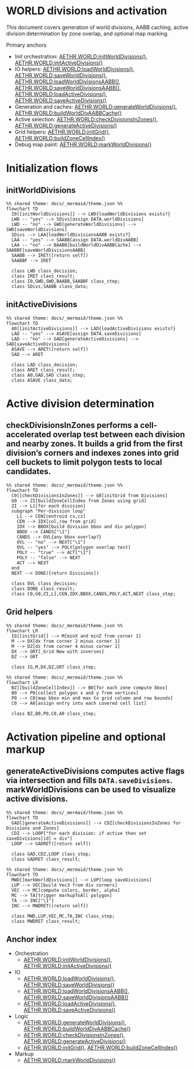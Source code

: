 # WORLD divisions and activation

This document covers generation of world divisions, AABB caching, active division determination by zone overlap, and optional map marking.

Primary anchors
- Init orchestration: [AETHR.WORLD:initWorldDivisions()](https://github.com/Gh0st352/AETHR/blob/main/dev/WORLD.lua#L1176), [AETHR.WORLD:initActiveDivisions()](https://github.com/Gh0st352/AETHR/blob/main/dev/WORLD.lua#L1083)
- IO helpers: [AETHR.WORLD:loadWorldDivisions()](https://github.com/Gh0st352/AETHR/blob/main/dev/WORLD.lua#L1098), [AETHR.WORLD:saveWorldDivisions()](https://github.com/Gh0st352/AETHR/blob/main/dev/WORLD.lua#L1113), [AETHR.WORLD:loadWorldDivisionsAABB()](https://github.com/Gh0st352/AETHR/blob/main/dev/WORLD.lua#L1126), [AETHR.WORLD:saveWorldDivisionsAABB()](https://github.com/Gh0st352/AETHR/blob/main/dev/WORLD.lua#L1141), [AETHR.WORLD:loadActiveDivisions()](https://github.com/Gh0st352/AETHR/blob/main/dev/WORLD.lua#L1045), [AETHR.WORLD:saveActiveDivisions()](https://github.com/Gh0st352/AETHR/blob/main/dev/WORLD.lua#L1057)
- Generation and caches: [AETHR.WORLD:generateWorldDivisions()](https://github.com/Gh0st352/AETHR/blob/main/dev/WORLD.lua#L1156), [AETHR.WORLD:buildWorldDivAABBCache()](https://github.com/Gh0st352/AETHR/blob/main/dev/WORLD.lua#L1206)
- Active selection: [AETHR.WORLD:checkDivisionsInZones()](https://github.com/Gh0st352/AETHR/blob/main/dev/WORLD.lua#L1328), [AETHR.WORLD:generateActiveDivisions()](https://github.com/Gh0st352/AETHR/blob/main/dev/WORLD.lua#L1067)
- Grid helpers: [AETHR.WORLD:initGrid()](https://github.com/Gh0st352/AETHR/blob/main/dev/WORLD.lua#L1236), [AETHR.WORLD:buildZoneCellIndex()](https://github.com/Gh0st352/AETHR/blob/main/dev/WORLD.lua#L1268)
- Debug map paint: [AETHR.WORLD:markWorldDivisions()](https://github.com/Gh0st352/AETHR/blob/main/dev/WORLD.lua#L284)

# Initialization flows

## initWorldDivisions

```mermaid
%% shared theme: docs/_mermaid/theme.json %%
flowchart TD
  I0[[initWorldDivisions]] --> LWD{loadWorldDivisions exists?}
  LWD -- "yes" --> SDivs[assign DATA.worldDivisions]
  LWD -- "no" --> GWD[generateWorldDivisions] --> SWD[saveWorldDivisions]
  SDivs --> LAA{loadWorldDivisionsAABB exists?}
  LAA -- "yes" --> SAABB[assign DATA.worldDivAABB]
  LAA -- "no" --> BAABB[buildWorldDivAABBCache] --> SAABBF[saveWorldDivisionsAABB]
  SAABB --> IRET([return self])
  SAABBF --> IRET

  class LWD class_decision;
  class IRET class_result;
  class I0,GWD,SWD,BAABB,SAABBF class_step;
  class SDivs,SAABB class_data;
```

## initActiveDivisions

```mermaid
%% shared theme: docs/_mermaid/theme.json %%
flowchart TD
  A0[[initActiveDivisions]] --> LAD{loadActiveDivisions exists?}
  LAD -- "yes" --> ASAVE[assign DATA.saveDivisions]
  LAD -- "no" --> GAD[generateActiveDivisions] --> SAD[saveActiveDivisions]
  ASAVE --> ARET([return self])
  SAD --> ARET

  class LAD class_decision;
  class ARET class_result;
  class A0,GAD,SAD class_step;
  class ASAVE class_data;
```

# Active division determination

## checkDivisionsInZones performs a cell-accelerated overlap test between each division and nearby zones. It builds a grid from the first division’s corners and indexes zones into grid cell buckets to limit polygon tests to local candidates.

```mermaid
%% shared theme: docs/_mermaid/theme.json %%
flowchart TD
  C0[[checkDivisionsInZones]] --> G0[initGrid from Divisions]
  G0 --> ZI[buildZoneCellIndex from Zones using grid]
  ZI --> L1[for each division]
  subgraph "Per-division loop"
    L1 --> CEN[centroid cx,cz]
    CEN --> IDX[col,row from grid]
    IDX --> BBOX[build division bbox and div polygon]
    BBOX --> CANDS["\1"]
    CANDS --> OVL{any bbox overlap?}
    OVL -- "no" --> NEXT["\1"]
    OVL -- "yes" --> POLY[polygon overlap test]
    POLY -- "true" --> ACT["\1"]
    POLY -- "false" --> NEXT
    ACT --> NEXT
  end
  NEXT --> DONE([return Divisions])

  class OVL class_decision;
  class DONE class_result;
  class C0,G0,ZI,L1,CEN,IDX,BBOX,CANDS,POLY,ACT,NEXT class_step;
```

## Grid helpers

```mermaid
%% shared theme: docs/_mermaid/theme.json %%
flowchart LR
  IG[[initGrid]] --> M[minX and minZ from corner 1]
  M --> DX[dx from corner 2 minus corner 1]
  M --> DZ[dz from corner 4 minus corner 1]
  DX --> GRT[_Grid New with inverses]
  DZ --> GRT

  class IG,M,DX,DZ,GRT class_step;
```

```mermaid
%% shared theme: docs/_mermaid/theme.json %%
flowchart LR
  BZ[[buildZoneCellIndex]] --> B0[for each zone compute bbox]
  B0 --> P0[collect polygon x and y from vertices]
  P0 --> C0[map bbox min and max to grid column and row bounds]
  C0 --> A0[assign entry into each covered cell list]

  class BZ,B0,P0,C0,A0 class_step;
```

# Activation pipeline and optional markup

## generateActiveDivisions computes active flags via intersection and fills `DATA.saveDivisions`. markWorldDivisions can be used to visualize active divisions.

```mermaid
%% shared theme: docs/_mermaid/theme.json %%
flowchart TD
  GAD[[generateActiveDivisions]] --> CDZ[checkDivisionsInZones for Divisions and Zones]
  CDZ --> LOOP["for each division: if active then set saveDivisions[id] = div"]
  LOOP --> GADRET([return self])

  class GAD,CDZ,LOOP class_step;
  class GADRET class_result;
```

```mermaid
%% shared theme: docs/_mermaid/theme.json %%
flowchart TD
  MWD[[markWorldDivisions]] --> LUP[loop saveDivisions]
  LUP --> VEC[build Vec3 from div corners]
  VEC --> MC[compute colors, border, alpha]
  MC --> TA[trigger markupToAll polygon]
  TA --> INC["\1"]
  INC --> MWDRET([return self])

  class MWD,LUP,VEC,MC,TA,INC class_step;
  class MWDRET class_result;
```

## Anchor index

- Orchestration
  - [AETHR.WORLD:initWorldDivisions()](https://github.com/Gh0st352/AETHR/blob/main/dev/WORLD.lua#L1176), [AETHR.WORLD:initActiveDivisions()](https://github.com/Gh0st352/AETHR/blob/main/dev/WORLD.lua#L1083)
- IO
  - [AETHR.WORLD:loadWorldDivisions()](https://github.com/Gh0st352/AETHR/blob/main/dev/WORLD.lua#L1098), [AETHR.WORLD:saveWorldDivisions()](https://github.com/Gh0st352/AETHR/blob/main/dev/WORLD.lua#L1113)
  - [AETHR.WORLD:loadWorldDivisionsAABB()](https://github.com/Gh0st352/AETHR/blob/main/dev/WORLD.lua#L1126), [AETHR.WORLD:saveWorldDivisionsAABB()](https://github.com/Gh0st352/AETHR/blob/main/dev/WORLD.lua#L1141)
  - [AETHR.WORLD:loadActiveDivisions()](https://github.com/Gh0st352/AETHR/blob/main/dev/WORLD.lua#L1045), [AETHR.WORLD:saveActiveDivisions()](https://github.com/Gh0st352/AETHR/blob/main/dev/WORLD.lua#L1057)
- Logic
  - [AETHR.WORLD:generateWorldDivisions()](https://github.com/Gh0st352/AETHR/blob/main/dev/WORLD.lua#L1156), [AETHR.WORLD:buildWorldDivAABBCache()](https://github.com/Gh0st352/AETHR/blob/main/dev/WORLD.lua#L1206)
  - [AETHR.WORLD:checkDivisionsInZones()](https://github.com/Gh0st352/AETHR/blob/main/dev/WORLD.lua#L1328), [AETHR.WORLD:generateActiveDivisions()](https://github.com/Gh0st352/AETHR/blob/main/dev/WORLD.lua#L1067)
  - [AETHR.WORLD:initGrid()](https://github.com/Gh0st352/AETHR/blob/main/dev/WORLD.lua#L1236), [AETHR.WORLD:buildZoneCellIndex()](https://github.com/Gh0st352/AETHR/blob/main/dev/WORLD.lua#L1268)
- Markup
  - [AETHR.WORLD:markWorldDivisions()](https://github.com/Gh0st352/AETHR/blob/main/dev/WORLD.lua#L284)